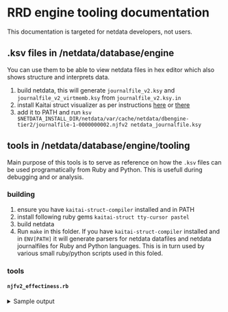 # RRD engine tooling documentation

This documentation is targeted for netdata developers, not users.

## .ksv files in /netdata/database/engine

You can use them to be able to view netdata files in hex editor which also shows structure and interprets data.

1. build netdata, this will generate `journalfile_v2.ksy` and `journalfile_v2_virtmemb.ksy` from `journalfile_v2.ksy.in`
1. install Kaitai struct visualizer as per instructions [here](https://github.com/kaitai-io/kaitai_struct_visualizer) or [there](http://kaitai.io/)
1. add it to PATH and run `ksv $NETDATA_INSTALL_DIR/netdata/var/cache/netdata/dbengine-tier2/journalfile-1-0000000002.njfv2 netdata_journalfile.ksy`

## tools in /netdata/database/engine/tooling

Main purpose of this tools is to serve as reference on how the `.ksv` files can be used programatically from Ruby and Python. This is usefull during debugging and or analysis.

### building

1. ensure you have `kaitai-struct-compiler` installed and in PATH
1. install following ruby gems `kaitai-struct tty-cursor pastel`
1. build netdata
1. Run `make` in this folder. If you have `kaitai-struct-compiler` installed and in `ENV[PATH]` it will generate parsers for netdata datafiles and netdata journalfiles for Ruby and Python languages. This is in turn used by various small ruby/python scripts used in this foled.

### tools

#### `njfv2_effectiness.rb`

<details>
    <summary>Sample output</summary>

```
Stats Per File
==============
   31.06 % is padding in "/var/cache/netdata/dbengine/journalfile-1-0000000001.njfv2"
   32.43 % is padding in "/var/cache/netdata/dbengine/journalfile-1-0000000002.njfv2"
   18.64 % is padding in "/var/cache/netdata/dbengine/journalfile-1-0000000003.njfv2"
   33.79 % is padding in "/var/cache/netdata/dbengine/journalfile-1-0000000004.njfv2"
   31.51 % is padding in "/var/cache/netdata/dbengine/journalfile-1-0000000005.njfv2"
   43.57 % is padding in "/var/cache/netdata/dbengine/journalfile-1-0000000006.njfv2"
   45.24 % is padding in "/var/cache/netdata/dbengine/journalfile-1-0000000007.njfv2"
   33.29 % is padding in "/var/cache/netdata/dbengine/journalfile-1-0000000008.njfv2"
   36.33 % is padding in "/var/cache/netdata/dbengine/journalfile-1-0000000009.njfv2"
   26.86 % is padding in "/var/cache/netdata/dbengine/journalfile-1-0000000010.njfv2"
    9.26 % is padding in "/var/cache/netdata/dbengine/journalfile-1-0000000011.njfv2"
    5.36 % is padding in "/var/cache/netdata/dbengine/journalfile-1-0000000012.njfv2"
   28.71 % is padding in "/var/cache/netdata/dbengine/journalfile-1-0000000013.njfv2"
   17.03 % is padding in "/var/cache/netdata/dbengine/journalfile-1-0000000014.njfv2"
   28.89 % is padding in "/var/cache/netdata/dbengine/journalfile-1-0000000015.njfv2"
   32.86 % is padding in "/var/cache/netdata/dbengine/journalfile-1-0000000016.njfv2"
   24.48 % is padding in "/var/cache/netdata/dbengine/journalfile-1-0000000017.njfv2"
   25.10 % is padding in "/var/cache/netdata/dbengine/journalfile-1-0000000018.njfv2"
   32.23 % is padding in "/var/cache/netdata/dbengine/journalfile-1-0000000019.njfv2"
   33.71 % is padding in "/var/cache/netdata/dbengine/journalfile-1-0000000020.njfv2"
   23.88 % is padding in "/var/cache/netdata/dbengine/journalfile-1-0000000021.njfv2"
   23.10 % is padding in "/var/cache/netdata/dbengine/journalfile-1-0000000022.njfv2"
   24.16 % is padding in "/var/cache/netdata/dbengine/journalfile-1-0000000023.njfv2"
   25.70 % is padding in "/var/cache/netdata/dbengine/journalfile-1-0000000024.njfv2"
   30.46 % is padding in "/var/cache/netdata/dbengine/journalfile-1-0000000025.njfv2"
   31.30 % is padding in "/var/cache/netdata/dbengine/journalfile-1-0000000026.njfv2"
   20.39 % is padding in "/var/cache/netdata/dbengine/journalfile-1-0000000027.njfv2"
   38.53 % is padding in "/var/cache/netdata/dbengine/journalfile-1-0000000028.njfv2"
   20.11 % is padding in "/var/cache/netdata/dbengine/journalfile-1-0000000029.njfv2"
   34.13 % is padding in "/var/cache/netdata/dbengine/journalfile-1-0000000030.njfv2"
   35.69 % is padding in "/var/cache/netdata/dbengine-tier1/journalfile-1-0000000058.njfv2"
   35.37 % is padding in "/var/cache/netdata/dbengine-tier1/journalfile-1-0000000059.njfv2"
   34.20 % is padding in "/var/cache/netdata/dbengine-tier1/journalfile-1-0000000060.njfv2"
   34.31 % is padding in "/var/cache/netdata/dbengine-tier1/journalfile-1-0000000061.njfv2"
   35.61 % is padding in "/var/cache/netdata/dbengine-tier1/journalfile-1-0000000062.njfv2"
   36.62 % is padding in "/var/cache/netdata/dbengine-tier1/journalfile-1-0000000063.njfv2"
   39.04 % is padding in "/var/cache/netdata/dbengine-tier1/journalfile-1-0000000064.njfv2"
   32.92 % is padding in "/var/cache/netdata/dbengine-tier1/journalfile-1-0000000065.njfv2"
   36.21 % is padding in "/var/cache/netdata/dbengine-tier1/journalfile-1-0000000066.njfv2"
   36.45 % is padding in "/var/cache/netdata/dbengine-tier1/journalfile-1-0000000067.njfv2"
   34.61 % is padding in "/var/cache/netdata/dbengine-tier1/journalfile-1-0000000068.njfv2"
   39.34 % is padding in "/var/cache/netdata/dbengine-tier1/journalfile-1-0000000069.njfv2"
   34.85 % is padding in "/var/cache/netdata/dbengine-tier1/journalfile-1-0000000070.njfv2"
   35.10 % is padding in "/var/cache/netdata/dbengine-tier1/journalfile-1-0000000071.njfv2"
   39.81 % is padding in "/var/cache/netdata/dbengine-tier1/journalfile-1-0000000072.njfv2"
   24.07 % is padding in "/var/cache/netdata/dbengine-tier1/journalfile-1-0000000073.njfv2"
   39.49 % is padding in "/var/cache/netdata/dbengine-tier1/journalfile-1-0000000074.njfv2"
   16.98 % is padding in "/var/cache/netdata/dbengine-tier1/journalfile-1-0000000075.njfv2"
   45.20 % is padding in "/var/cache/netdata/dbengine-tier1/journalfile-1-0000000076.njfv2"
   17.03 % is padding in "/var/cache/netdata/dbengine-tier1/journalfile-1-0000000077.njfv2"
   39.72 % is padding in "/var/cache/netdata/dbengine-tier1/journalfile-1-0000000078.njfv2"
   35.09 % is padding in "/var/cache/netdata/dbengine-tier1/journalfile-1-0000000079.njfv2"
   35.97 % is padding in "/var/cache/netdata/dbengine-tier1/journalfile-1-0000000080.njfv2"
   50.54 % is padding in "/var/cache/netdata/dbengine-tier2/journalfile-1-0000000103.njfv2"
   40.53 % is padding in "/var/cache/netdata/dbengine-tier2/journalfile-1-0000000104.njfv2"
   50.25 % is padding in "/var/cache/netdata/dbengine-tier2/journalfile-1-0000000105.njfv2"
   35.26 % is padding in "/var/cache/netdata/dbengine-tier2/journalfile-1-0000000106.njfv2"
   51.92 % is padding in "/var/cache/netdata/dbengine-tier2/journalfile-1-0000000107.njfv2"
   50.41 % is padding in "/var/cache/netdata/dbengine-tier2/journalfile-1-0000000108.njfv2"
   50.24 % is padding in "/var/cache/netdata/dbengine-tier2/journalfile-1-0000000109.njfv2"
   50.55 % is padding in "/var/cache/netdata/dbengine-tier2/journalfile-1-0000000110.njfv2"

Totals:
==============
  AVG % per file:       33.04 %
  Padding total:        17130.81 MB out of total 46515.11 MB
  Padding total:        36.83 %
```

</details>
